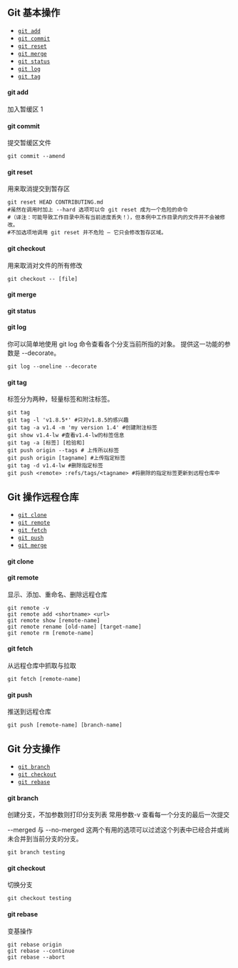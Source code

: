 ## Git 基本操作

- [`git add`](#git-add)
- [`git commit`](#git-commit)
- [`git reset`](#git-reset)
- [`git merge`](#git-merge)
- [`git status`](#git-status)
- [`git log`](#git-log)
- [`git tag`](#git-tag)

#### git add

加入暂缓区 1

#### git commit

提交暂缓区文件

```
git commit --amend

```

#### git reset

用来取消提交到暂存区

```
git reset HEAD CONTRIBUTING.md
#虽然在调用时加上 --hard 选项可以令 git reset 成为一个危险的命令
#（译注：可能导致工作目录中所有当前进度丢失！），但本例中工作目录内的文件并不会被修改。
#不加选项地调用 git reset 并不危险 — 它只会修改暂存区域。
```

#### git checkout

用来取消对文件的所有修改

```
git checkout -- [file]
```

#### git merge

#### git status

#### git log

你可以简单地使用 git log 命令查看各个分支当前所指的对象。 提供这一功能的参数是 --decorate。

```
git log --oneline --decorate
```

#### git tag

标签分为两种，轻量标签和附注标签。

```
git tag
git tag -l 'v1.8.5*' #只对v1.8.5的感兴趣
git tag -a v1.4 -m 'my version 1.4' #创建附注标签
git show v1.4-lw #查看v1.4-lw的标签信息
git tag -a [标签] [检验和]
git push origin --tags # 上传所以标签
git push origin [tagname] #上传指定标签
git tag -d v1.4-lw #删除指定标签
git push <remote> :refs/tags/<tagname> #将删除的指定标签更新到远程仓库中

```

## Git 操作远程仓库

- [`git clone`](#git-clone)
- [`git remote`](#git-remote)
- [`git fetch`](#git-fetch)
- [`git push`](#git-push)
- [`git merge`](#git-merge)

#### git clone

#### git remote

显示、添加、重命名、删除远程仓库

```
git remote -v
git remote add <shortname> <url>
git remote show [remote-name]
git remote rename [old-name] [target-name]
git remote rm [remote-name]
```

#### git fetch

从远程仓库中抓取与拉取

```
git fetch [remote-name]
```

#### git push

推送到远程仓库

```
git push [remote-name] [branch-name]
```

## Git 分支操作

- [`git branch`](#git-branch)
- [`git checkout`](#git-checkout)
- [`git rebase`](#git-rebase)

#### git branch

创建分支，不加参数则打印分支列表
常用参数-v 查看每一个分支的最后一次提交

--merged 与 --no-merged 这两个有用的选项可以过滤这个列表中已经合并或尚未合并到当前分支的分支。

```
git branch testing
```

#### git checkout

切换分支

```
git checkout testing
```

#### git rebase

变基操作

```
git rebase origin
git rebase --continue
git rebase --abort
```
